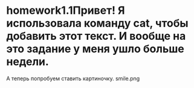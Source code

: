 # homework1.1Привет! Я использовала команду cat, чтобы добавить этот текст. И вообще на это задание у меня ушло больше недели. 
А теперь попробуем ставить картиночку. 
smile.png
